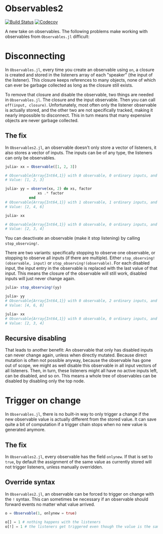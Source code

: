 # Observables2

[![Build Status](https://api.travis-ci.com/jkrumbiegel/Observables2.svg?branch=master)](https://travis-ci.com/jkrumbiegel/Observables2)
[![Codecov](https://codecov.io/gh/jkrumbiegel/Observables2.jl/branch/master/graph/badge.svg)](https://codecov.io/gh/jkrumbiegel/Observables2.jl)


A new take on observables. The following problems make working with observables from `Observables.jl` difficult:

# Disconnecting

In `Observables.jl`, every time you create an observable using `on`, a closure is created and stored in the listeners array of each "speaker" (the input of the listener). This closure keeps references to many objects, none of which can ever be garbage collected as long as the closure still exists.

To remove that closure and disable the observable, two things are needed in `Observables.jl`. The closure and the input observable. Then you can call `off(input, closure)`. Unfortunately, most often only the listener observable is actually stored, and the other two are not specifically tracked, making it nearly impossible to disconnect. This in turn means that many expensive objects are never garbage collected.

## The fix

In `Observables2.jl`, an observable doesn't only store a vector of listeners, it also stores a vector of inputs. The inputs can be of any type, the listeners can only be observables.

```julia
julia> xx = Observable([1, 2, 3])

# Observable{Array{Int64,1}} with 0 observable, 0 ordinary inputs, and 0 observers.
# Value: [1, 2, 3]

julia> yy = observe(xx, 2) do xs, factor
               xs .* factor
           end
# Observable{Array{Int64,1}} with 1 observable, 1 ordinary inputs, and 0 observers.
# Value: [2, 4, 6]

julia> xx

# Observable{Array{Int64,1}} with 0 observable, 0 ordinary inputs, and 1 observers.
# Value: [2, 3, 4]
```

You can deactivate an observable (make it stop listening) by calling `stop_observing!`.

There are two variants: specifically stopping to observe one observable, or stopping to observe all inputs (if there are multiple). Either `stop_observing!(observable, input)` or `stop_observing!(observable)`. For each disabled input, the input entry in the observable is replaced with the last value of that input. This means the closure of the observable will still work, disabled inputs will just never change again.

```julia
julia> stop_observing!(yy)

julia> yy
# Observable{Array{Int64,1}} with 0 observable, 2 ordinary inputs, and 0 observers.
# Value: [4, 6, 8]

julia> xx
# Observable{Array{Int64,1}} with 0 observable, 0 ordinary inputs, and 0 observers.
# Value: [2, 3, 4]
```

## Recursive disabling

That leads to another benefit: An observable that only has disabled inputs can never change again, unless when directly mutated. Because direct mutation is often not possible anyway, because the observable has gone out of scope, we might as well disable this observable in all input vectors of all listeners. Then, in turn, these listeners might all have no active inputs left, can be disabled, and so on. This means a whole tree of observables can be disabled by disabling only the top node.

# Trigger on change

In `Observables.jl`, there is no built-in way to only trigger a change if the new observable value is actually different from the stored value. It can save quite a bit of computation if a trigger chain stops when no new value is generated anymore.

## The fix

In `Observables2.jl`, every observable has the field `onlynew`. If that is set to `true`, by default the assignment of the same value as currently stored will not trigger listeners, unless manually overridden.

## Override syntax

In `Observables2.jl`, an observable can be forced to trigger on change with the `!` syntax. This can sometimes be necessary if an observable should forward events no matter what value arrived.

```julia
o = Observable(1, onlynew = true)

o[] = 1 # nothing happens with the listeners
o[!] = 1 # the listeners get triggered even though the value is the same
```